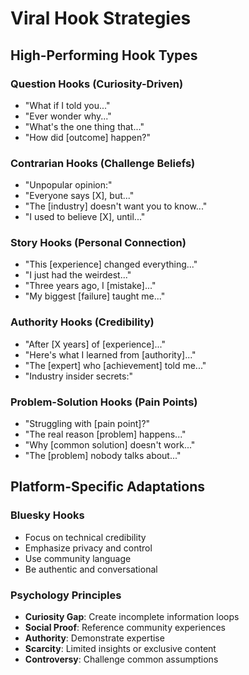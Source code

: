 # Viral Hook Strategies

## High-Performing Hook Types

### Question Hooks (Curiosity-Driven)
- "What if I told you..."
- "Ever wonder why..."
- "What's the one thing that..."
- "How did [outcome] happen?"

### Contrarian Hooks (Challenge Beliefs)
- "Unpopular opinion:"
- "Everyone says [X], but..."
- "The [industry] doesn't want you to know..."
- "I used to believe [X], until..."

### Story Hooks (Personal Connection)
- "This [experience] changed everything..."
- "I just had the weirdest..."
- "Three years ago, I [mistake]..."
- "My biggest [failure] taught me..."

### Authority Hooks (Credibility)
- "After [X years] of [experience]..."
- "Here's what I learned from [authority]..."
- "The [expert] who [achievement] told me..."
- "Industry insider secrets:"

### Problem-Solution Hooks (Pain Points)
- "Struggling with [pain point]?"
- "The real reason [problem] happens..."
- "Why [common solution] doesn't work..."
- "The [problem] nobody talks about..."

## Platform-Specific Adaptations

### Bluesky Hooks
- Focus on technical credibility
- Emphasize privacy and control
- Use community language
- Be authentic and conversational

### Psychology Principles
- **Curiosity Gap**: Create incomplete information loops
- **Social Proof**: Reference community experiences
- **Authority**: Demonstrate expertise
- **Scarcity**: Limited insights or exclusive content
- **Controversy**: Challenge common assumptions